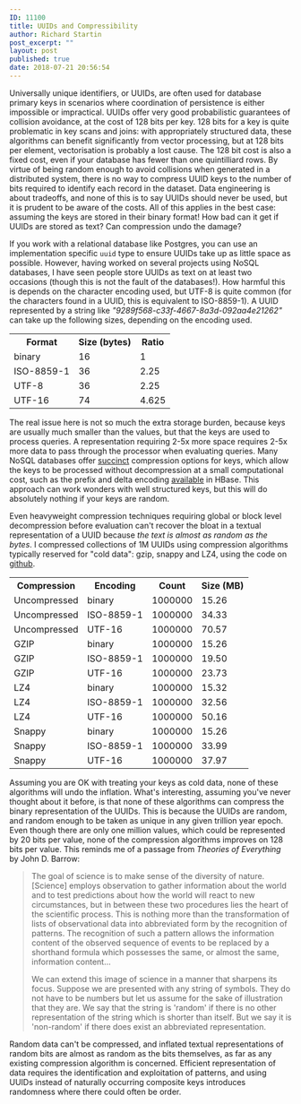 ```yaml
---
ID: 11100
title: UUIDs and Compressibility
author: Richard Startin
post_excerpt: ""
layout: post
published: true
date: 2018-07-21 20:56:54
---
```

Universally unique identifiers, or UUIDs, are often used for database primary keys in scenarios where coordination of persistence is either impossible or impractical. UUIDs offer very good probabilistic guarantees of collision avoidance, at the cost of 128 bits per key. 128 bits for a key is quite problematic in key scans and joins: with appropriately structured data, these algorithms can benefit significantly from vector processing, but at 128 bits per element, vectorisation is probably a lost cause. The 128 bit cost is also a fixed cost, even if your database has fewer than one quintilliard rows. By virtue of being random enough to avoid collisions when generated in a distributed system, there is no way to compress UUID keys to the number of bits required to identify each record in the dataset. Data engineering is about tradeoffs, and none of this is to say UUIDs should never be used, but it is prudent to be aware of the costs. All of this applies in the best case: assuming the keys are stored in their binary format! How bad can it get if UUIDs are stored as text? Can compression undo the damage?

If you work with a relational database like Postgres, you can use an implementation specific `uuid` type to ensure UUIDs take up as little space as possible. However, having worked on several projects using NoSQL databases, I have seen people store UUIDs as text on at least two occasions (though this is not the fault of the databases!). How harmful this is depends on the character encoding used, but UTF-8 is quite common (for the characters found in a UUID, this is equivalent to ISO-8859-1). A UUID represented by a string like <em>"9289f568-c33f-4667-8a3d-092aa4e21262"</em> can take up the following sizes, depending on the encoding used.

<div class="table-holder">
<table class="table table-bordered table-hover table-condensed">
<tbody><tr>
<th>Format</th>
<th>Size (bytes)</th>
<th>Ratio</th>
</tr>
<tr>
<td>binary</td>
<td>16</td>
<td>1</td>
</tr>
<tr>
<td>ISO-8859-1</td>
<td>36</td>
<td>2.25</td>
</tr>
<tr>
<td>UTF-8</td>
<td>36</td>
<td>2.25</td>
</tr>
<tr>
<td>UTF-16</td>
<td>74</td>
<td>4.625</td>
</tr>
</tbody></table>
</div>

The real issue here is not so much the extra storage burden, because keys are usually much smaller than the values, but that the keys are used to process queries. A representation requiring 2-5x more space requires 2-5x more data to pass through the processor when evaluating queries. Many NoSQL databases offer <a href="https://en.wikipedia.org/wiki/Succinct_data_structure" rel="noopener" target="_blank">succinct</a> compression options for keys, which allow the keys to be processed without decompression at a small computational cost, such as the prefix and delta encoding <a href="https://archive.cloudera.com/cdh5/cdh/5/hbase-0.98.6-cdh5.3.8/book/compression.html">available</a> in HBase. This approach can work wonders with well structured keys, but this will do absolutely nothing if your keys are random. 

Even heavyweight compression techniques requiring global or block level decompression before evaluation can't recover the bloat in a textual representation of a UUID because <em>the text is almost as random as the bytes</em>. I compressed collections of 1M UUIDs using compression algorithms typically reserved for "cold data": gzip, snappy and LZ4, using the code on <a href="https://github.com/richardstartin/compression-experiment/blob/master/src/main/java/uk/co/openkappa/compression/UUIDBlockCompression.java" rel="noopener" target="_blank">github</a>. 

<div class="table-holder">
<table class="table table-bordered table-hover table-condensed">
<tbody><tr>
<th>Compression</th>
<th>Encoding</th>
<th>Count</th>
<th>Size (MB)</th>
</tr>
<tr>
<td>Uncompressed</td>
<td>binary</td>
<td>1000000</td>
<td>15.26</td>
</tr>
<tr>
<td>Uncompressed</td>
<td>ISO-8859-1</td>
<td>1000000</td>
<td>34.33</td>
</tr>
<tr>
<td>Uncompressed</td>
<td>UTF-16</td>
<td>1000000</td>
<td>70.57</td>
</tr>
<tr>
<td>GZIP</td>
<td>binary</td>
<td>1000000</td>
<td>15.26</td>
</tr>
<tr>
<td>GZIP</td>
<td>ISO-8859-1</td>
<td>1000000</td>
<td>19.50</td>
</tr>
<tr>
<td>GZIP</td>
<td>UTF-16</td>
<td>1000000</td>
<td>23.73</td>
</tr>
<tr>
<td>LZ4</td>
<td>binary</td>
<td>1000000</td>
<td>15.32</td>
</tr>
<tr>
<td>LZ4</td>
<td>ISO-8859-1</td>
<td>1000000</td>
<td>32.56</td>
</tr>
<tr>
<td>LZ4</td>
<td>UTF-16</td>
<td>1000000</td>
<td>50.16</td>
</tr>
<tr>
<td>Snappy</td>
<td>binary</td>
<td>1000000</td>
<td>15.26</td>
</tr>
<tr>
<td>Snappy</td>
<td>ISO-8859-1</td>
<td>1000000</td>
<td>33.99</td>
</tr>
<tr>
<td>Snappy</td>
<td>UTF-16</td>
<td>1000000</td>
<td>37.97</td>
</tr>
</tbody></table>
</div>

Assuming you are OK with treating your keys as cold data, none of these algorithms will undo the inflation. What's interesting, assuming you've never thought about it before, is that none of these algorithms can compress the binary representation of the UUIDs. This is because the UUIDs are random, and random enough to be taken as unique in any given trillion year epoch. Even though there are only one million values, which could be represented by 20 bits per value, none of the compression algorithms improves on 128 bits per value. This reminds me of a passage from <em>Theories of Everything</em> by John D. Barrow:

<blockquote>The goal of science is to make sense of the diversity of nature. [Science] employs observation to gather information about the world and to test predictions about how the world will react to new circumstances, but in between these two procedures lies the heart of the scientific process. This is nothing more than the transformation of lists of observational data into abbreviated form by the recognition of patterns. The recognition of such a pattern allows the information content of the observed sequence of events to be replaced by a shorthand formula which possesses the same, or almost the same, information content...

We can extend this image of science in a manner that sharpens its focus. Suppose we are presented with any string of symbols. They do not have to be numbers but let us assume for the sake of illustration that they are. We say that the string is 'random' if there is no other representation of the string which is shorter than itself. But we say it is 'non-random' if there does exist an abbreviated representation.</blockquote>

Random data can't be compressed, and inflated textual representations of random bits are almost as random as the bits themselves, as far as any existing compression algorithm is concerned. Efficient representation of data requires the identification and exploitation of patterns, and using UUIDs instead of naturally occurring composite keys introduces randomness where there could often be order.